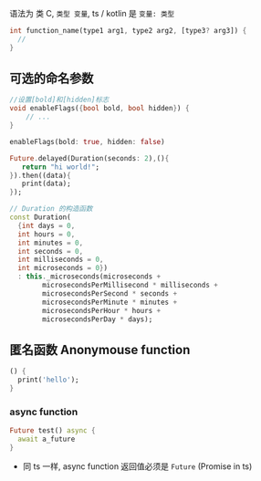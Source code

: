 语法为 类 C, `类型 变量`, ts / kotlin 是 `变量: 类型`

```dart
int function_name(type1 arg1, type2 arg2, [type3? arg3]) {
  //
}
```

## 可选的命名参数

```dart
//设置[bold]和[hidden]标志
void enableFlags({bool bold, bool hidden}) {
    // ...
}

enableFlags(bold: true, hidden: false)
```

```dart
Future.delayed(Duration(seconds: 2),(){
   return "hi world!";
}).then((data){
   print(data);
});

// Duration 的构造函数
const Duration(
  {int days = 0,
  int hours = 0,
  int minutes = 0,
  int seconds = 0,
  int milliseconds = 0,
  int microseconds = 0})
  : this._microseconds(microseconds +
        microsecondsPerMillisecond * milliseconds +
        microsecondsPerSecond * seconds +
        microsecondsPerMinute * minutes +
        microsecondsPerHour * hours +
        microsecondsPerDay * days);
```

## 匿名函数 Anonymouse function

```dart
() {
  print('hello');
}
```

### async function

```dart
Future test() async {
  await a_future
}
```

- 同 ts 一样, async function 返回值必须是 `Future` (Promise in ts)
